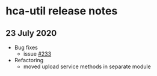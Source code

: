 # hca-util release notes

## 23 July 2020
- Bug fixes
  - issue [#233](https://github.com/ebi-ait/hca-ebi-dev-team/issues/233) 
- Refactoring
  - moved upload service methods in separate module